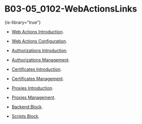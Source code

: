 # B03-05_0102-WebActionsLinks

{is-library="true"}

<snippet id="B03-05_0102-WebActionsLinks_snippet">



* [Web Actions Introduction](B03-05_0101-Web-Actions-Intro.md).

* [Web Actions Configuration](B03-05_0102-Web-Actions-Configuration.md).

* [Authorizations Introduction](B03-05_0201-Authorizations-Intro.md).

* [Authorizations Management](B03-05_0202-Authorizations-Management.md).

* [Certificates Introduction](B03-05_0301-Certificates-Intro.md).

* [Certificates Management](B03-05_0302-Certificates-Management.md).

* [Proxies Introduction](B03-05_0401-Proxies-Intro.md).

* [Proxies Management](B03-05_0402-Proxies-Management.md).

* [Backend Block](B03-04_0118-Backend-Block.md).

* [Scripts Block](B03-04_0120-Script-Block.md).



</snippet>